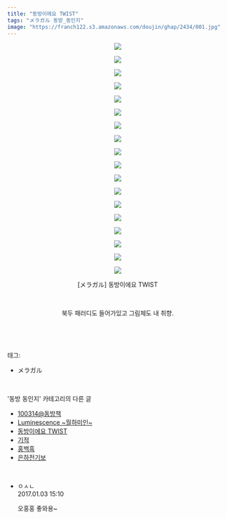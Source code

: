 ```yaml
---
title: "동방이에요 TWIST"
tags: "メラガル 동방_동인지"
image: "https://franch122.s3.amazonaws.com/doujin/ghap/2434/001.jpg"
---
```

<div class="article">
<p style="text-align: center; clear: none; float: none;"><img src="{{ site.imgserver4 }}/ghap/2434/001.jpg"/></p>
<p style="text-align: center; clear: none; float: none;"><img src="{{ site.imgserver4 }}/ghap/2434/002.jpg"/></p>
<p style="text-align: center; clear: none; float: none;"><img src="{{ site.imgserver4 }}/ghap/2434/003.jpg"/></p>
<p style="text-align: center; clear: none; float: none;"><img src="{{ site.imgserver4 }}/ghap/2434/004.jpg"/></p>
<p style="text-align: center; clear: none; float: none;"><img src="{{ site.imgserver4 }}/ghap/2434/005.jpg"/></p>
<p style="text-align: center; clear: none; float: none;"><img src="{{ site.imgserver4 }}/ghap/2434/006.jpg"/></p>
<p style="text-align: center; clear: none; float: none;"><img src="{{ site.imgserver4 }}/ghap/2434/007.jpg"/></p>
<p style="text-align: center; clear: none; float: none;"><img src="{{ site.imgserver4 }}/ghap/2434/008.jpg"/></p>
<p style="text-align: center; clear: none; float: none;"><img src="{{ site.imgserver4 }}/ghap/2434/009.jpg"/></p>
<p style="text-align: center; clear: none; float: none;"><img src="{{ site.imgserver4 }}/ghap/2434/010.jpg"/></p>
<p style="text-align: center; clear: none; float: none;"><img src="{{ site.imgserver4 }}/ghap/2434/011.jpg"/></p>
<p style="text-align: center; clear: none; float: none;"><img src="{{ site.imgserver4 }}/ghap/2434/012.jpg"/></p>
<p style="text-align: center; clear: none; float: none;"><img src="{{ site.imgserver4 }}/ghap/2434/013.jpg"/></p>
<p style="text-align: center; clear: none; float: none;"><img src="{{ site.imgserver4 }}/ghap/2434/014.jpg"/></p>
<p style="text-align: center; clear: none; float: none;"><img src="{{ site.imgserver4 }}/ghap/2434/015.jpg"/></p>
<p style="text-align: center; clear: none; float: none;"><img src="{{ site.imgserver4 }}/ghap/2434/016.jpg"/></p>
<p style="text-align: center; clear: none; float: none;"><img src="{{ site.imgserver4 }}/ghap/2434/017.jpg"/></p>
<p style="text-align: center; clear: none; float: none;"><img src="{{ site.imgserver4 }}/ghap/2434/018.jpg"/></p>
<p style="text-align: center; clear: none; float: none;">[メラガル] 동방이에요 TWIST</p>
<p style="text-align: center; clear: none; float: none;"><br/></p>
<p style="text-align: center; clear: none; float: none;">북두 패러디도 들어가있고 그림체도 내 취향.</p>
<p><br/></p>
</div><br/>
<div class="tagTrail">
<p>태그: </p>
<ul>
<li>メラガル</li>
</ul>
</div><br/>
<div class="another">
<p>'동방 동인지' 카테고리의 다른 글</p>
<ul>
<li><a href="/ghap_2436">100314@동방책</a></li>
<li><a href="/ghap_2435">Luminescence ~월하미인~</a></li>
<li><a href="/ghap_2434">동방이에요 TWIST</a></li>
<li><a href="/ghap_2433">기적</a></li>
<li><a href="/ghap_2432">홍백흑</a></li>
<li><a href="/ghap_2431">은하전기보</a></li>
</ul>
</div><br/>
<div class="cb_module cb_fluid">
<div class="cb_wrt cb_profile">
<div class="comment">
<ul>
<li class="cb_thumb_off" id="comment14882348">
<div class="cb_comment_area">
<div class="cb_info_area">
<div class="cb_section">
<span class="cb_nick_name">ㅇㅅㄴ</span>
</div>
<div class="cb_section">
<span class="cb_date">2017.01.03 15:10 </span>
</div>
</div>
<div class="cb_dsc_comment">
<p class="cb_dsc">
											오홍홍 좋와용~
										</p>
</div>
</div></li>
</ul>
</div>
</div><!-- commentList close -->
</div><br/>

